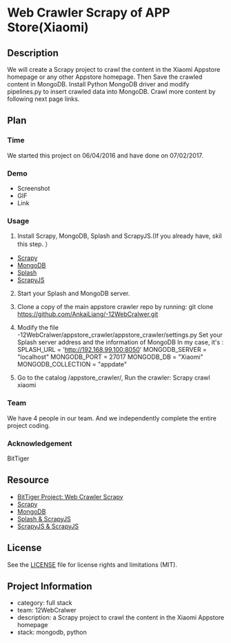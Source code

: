 # Web Crawler Scrapy of APP Store(Xiaomi)

## Description
We will create a Scrapy project to crawl the content in the Xiaomi Appstore homepage or any other Appstore homepage. Then Save the crawled content in MongoDB. Install Python MongoDB driver and modify pipelines.py to insert crawled data into MongoDB. Crawl more content by following next page links. 
## Plan

### Time
We started this project on 06/04/2016 and have done on 07/02/2017.

### Demo

  - Screenshot
  - GIF
  - Link

### Usage
1. Install Scrapy, MongoDB, Splash and ScrapyJS.(If you already have, skil this step. ）
- [Scrapy](http://doc.scrapy.org/en/latest/intro/install.html)
- [MongoDB](https://docs.mongodb.com/master/installation/)
- [Splash](https://splash.readthedocs.io/en/stable/install.html)
- [ScrapyJS](https://pypi.python.org/pypi/scrapyjs)
2. Start your Splash and MongoDB server.
3. Clone a copy of the main appstore crawler repo by running:
    git clone https://github.com/AnkaiLiang/-12WebCralwer.git
4. Modify the file -12WebCralwer/appstore_crawler/appstore_crawler/settings.py
Set your Splash server address and the information of MongoDB
In my case, it's :
    SPLASH_URL = 'http://192.168.99.100:8050'
    MONGODB_SERVER = "localhost"
    MONGODB_PORT = 27017
    MONGODB_DB = "Xiaomi"
    MONGODB_COLLECTION = "appdate"
    
5. Go to the catalog /appstore_crawler/, Run the crawler:
    Scrapy crawl xiaomi

### Team
We have 4 people in our team. And we independently complete the entire project coding.
### Acknowledgement
BitTiger

## Resource
- [BitTiger Project: Web Crawler Scrapy](https://www.bittiger.io/microproject/oYDSG6MSFihpiNJ66)
- [Scrapy](http://scrapy.org)
- [MongoDB](https://www.mongodb.org)
- [Splash & ScrapyJS](https://github.com/scrapinghub/scrapy-splash)
- [ScrapyJS & ScrapyJS](https://blog.scrapinghub.com/2015/03/02/handling-javascript-in-scrapy-with-splash/)

## License
See the [LICENSE](LICENSE.md) file for license rights and limitations (MIT).

## Project Information
- category: full stack
- team: 12WebCralwer
- description: a Scrapy project to crawl the content in the Xiaomi Appstore homepage
- stack: mongodb, python


